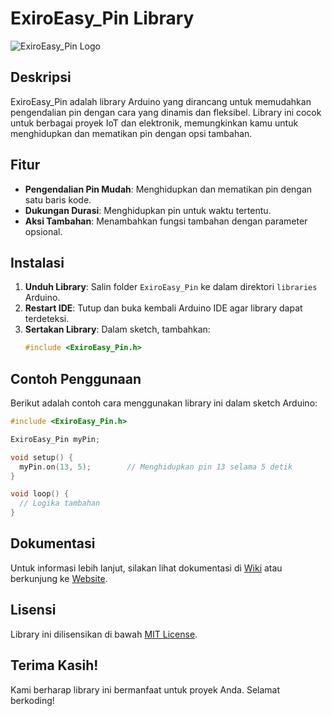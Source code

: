 # ExiroEasy_Pin Library

![ExiroEasy_Pin Logo](http://corporate.exirostudio.my.id/wp-content/uploads/2024/08/Group-1-150x150.png) <!-- Ganti dengan URL logo jika ada -->

## Deskripsi
ExiroEasy_Pin adalah library Arduino yang dirancang untuk memudahkan pengendalian pin dengan cara yang dinamis dan fleksibel. Library ini cocok untuk berbagai proyek IoT dan elektronik, memungkinkan kamu untuk menghidupkan dan mematikan pin dengan opsi tambahan.

## Fitur
- **Pengendalian Pin Mudah**: Menghidupkan dan mematikan pin dengan satu baris kode.
- **Dukungan Durasi**: Menghidupkan pin untuk waktu tertentu.
- **Aksi Tambahan**: Menambahkan fungsi tambahan dengan parameter opsional.

## Instalasi
1. **Unduh Library**: Salin folder `ExiroEasy_Pin` ke dalam direktori `libraries` Arduino.
2. **Restart IDE**: Tutup dan buka kembali Arduino IDE agar library dapat terdeteksi.
3. **Sertakan Library**: Dalam sketch, tambahkan:
   ```cpp
   #include <ExiroEasy_Pin.h>
   ```

## Contoh Penggunaan
Berikut adalah contoh cara menggunakan library ini dalam sketch Arduino:

```cpp
#include <ExiroEasy_Pin.h>

ExiroEasy_Pin myPin;

void setup() {
  myPin.on(13, 5);        // Menghidupkan pin 13 selama 5 detik
}

void loop() {
  // Logika tambahan
}
```

## Dokumentasi
Untuk informasi lebih lanjut, silakan lihat dokumentasi di [Wiki](link_to_your_wiki) atau berkunjung ke [Website](link_to_your_website).

## Lisensi
Library ini dilisensikan di bawah [MIT License](LICENSE).

## Terima Kasih!
Kami berharap library ini bermanfaat untuk proyek Anda. Selamat berkoding!
```
